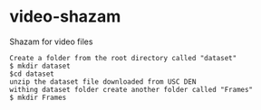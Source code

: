 # video-shazam
Shazam for video files 


````
Create a folder from the root directory called "dataset"
$ mkdir dataset
$cd dataset
unzip the dataset file downloaded from USC DEN
withing dataset folder create another folder called "Frames"
$ mkdir Frames
````